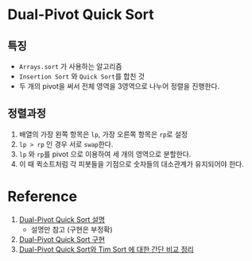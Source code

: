 # Dual-Pivot Quick Sort
## 특징
- `Arrays.sort` 가 사용하는 알고리즘
- `Insertion Sort` 와 `Quick Sort`를 합친 것
- 두 개의 pivot을 써서 전체 영역을 3영역으로 나누어 정렬을 진행한다.

## 정렬과정
1) 배열의 가장 왼쪽 항목은 `lp`, 가장 오른쪽 항목은 `rp`로 설정
2) `lp > rp` 인 경우 서로 `swap`한다.
3) `lp` 와 `rp`를 pivot 으로 이용하여 세 개의 영역으로 분할한다.
4) 이 때 퀵소트처럼 각 피봇들을 기점으로 숫자들의 대소관계가 유지되어야 한다.


# Reference
1. [Dual-Pivot Quick Sort 설명](https://cs-vegemeal.tistory.com/53)
    - 설명만 참고 (구현은 부정확)
2. [Dual-Pivot Quick Sort 구현](https://defacto-standard.tistory.com/38)
3. [Dual-Pivot Quick Sort와 Tim Sort 에 대한 간단 비교 정리](https://ongveloper.tistory.com/385)